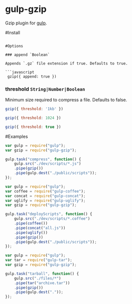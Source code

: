 gulp-gzip
=========

Gzip plugin for [gulp](https://github.com/wearefractal/gulp).

#Install

```npm install --save-dev gulp-gzip

#Options

### append `Boolean`

Appends `.gz` file extension if true. Defaults to true.

```javascript
 gzip({ append: true })
 ```

### threshold `String|Number|Boolean`

Minimum size required to compress a file. Defaults to false.

```javascript
gzip({ threshold: '1kb' })
```

```javascript
gzip({ threshold: 1024 })
```

```javascript
gzip({ threshold: true })
```


#Examples

```javascript
var gulp = require("gulp");
var gzip = require("gulp-gzip");

gulp.task("compress", function() {
    gulp.src("./dev/scripts/*.js")
	.pipe(gzip())
	.pipe(gulp.dest("./public/scripts"));
});
```

```javascript
var gulp = require("gulp");
var coffee = require("gulp-coffee");
var concat = require("gulp-concat");
var uglify = require("gulp-uglify");
var gzip = require("gulp-gzip");

gulp.task("deployScripts", function() {
	gulp.src("./dev/scripts/*.coffee")
	.pipe(coffee())
	.pipe(concat("all.js"))
	.pipe(uglify())
	.pipe(gzip())
	.pipe(gulp.dest("./public/scripts"));
});
```

```javascript
var gulp = require("gulp");
var tar = require("gulp-tar");
var gzip = require("gulp-gzip");

gulp.task("tarball", function() {
	gulp.src("./files/*")
	.pipe(tar("archive.tar"))
	.pipe(gzip())
	.pipe(gulp.dest("."));
});
```
